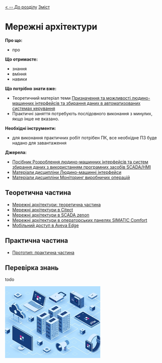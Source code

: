 [< -- До розділу](../README.md)         [Зміст](../../contents.md)

# Мережні архітектури

**Про що:**

- про 

**Що отримаєте:**

- знання 
- вміння 
- навики 

**Що потрібно знати вже:**

- Теоретичний матеріал теми [Призначення та можливості людино-машинних інтерфейсів та збирання даних в автоматизованих системах керування](../basic/README.md)
- Практичні заняття потребують послідовного виконання з минулих, якщо інше не вказано. 

**Необхідні інструменти:**

- для виконання практичних робіт потрібен ПК, все необхідне ПЗ буде надано для завантаження

**Джерела:** 

- [Посібник Розроблення людино-машинних інтерфейсів та систем збирання даних з використанням програмних засобів SCADA/HMI](https://pupenasan.github.io/hmibook/)
- [Матеріали дисципліни Людино-машинні інтерфейси](https://pupenasan.github.io/hmi)
- [Матеріали дисципліни Моніторинг виробничих операцій](https://pupenasan.github.io/monitorproduction)

## Теоретична частина

- [Мережні архітектури: теоретична частина](teor.md)
- [Мережні архітектури в Citect](citect.md)
- [Мережні архітектури в SCADA zenon](zenon.md)
- [Мережні архітектури в операторських панелях SIMATIC Comfort](wincccomfort.md)
- [Мобільний доступ в Aveva Edge](avevaedgemobile.md)

## Практична частина

- [Прототип: практична частина](lab.md)

## Перевірка знань

todo

![Header-SCADA-ITOT-Platform-Services](media/Header-SCADA-ITOT-Platform-Services.jpg)